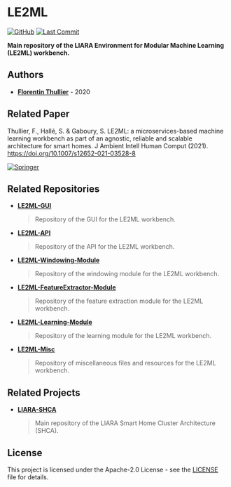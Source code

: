 # LE2ML

[![GitHub](https://img.shields.io/github/license/FlorentinTh/LE2ML?style=flat-square)](https://github.com/FlorentinTh/LE2ML/blob/main/LICENSE) [![Last Commit](https://img.shields.io/github/last-commit/FlorentinTh/LE2ML?style=flat-square)](https://github.com/FlorentinTh/LE2ML/commits/main)

**Main repository of the LIARA Environment for Modular Machine Learning (LE2ML) workbench.**

## Authors

* [**Florentin Thullier**](https://github.com/FlorentinTh) - 2020

## Related Paper

Thullier, F., Hallé, S. & Gaboury, S. LE2ML: a microservices-based machine learning workbench as part of an agnostic, reliable and scalable architecture for smart homes. J Ambient Intell Human Comput (2021). https://doi.org/10.1007/s12652-021-03528-8

[![Springer](https://img.shields.io/badge/Springer-link-blue)](https://link.springer.com/article/10.1007/s12652-021-03528-8)

## Related Repositories

* [**LE2ML-GUI**](https://github.com/FlorentinTh/LE2ML-GUI)
  > Repository of the GUI for the LE2ML workbench.

* [**LE2ML-API**](https://github.com/FlorentinTh/LE2ML-API)
  > Repository of the API for the LE2ML workbench.

* [**LE2ML-Windowing-Module**](https://github.com/FlorentinTh/LE2ML-Windowing-Module)
  > Repository of the windowing module for the LE2ML workbench.

* [**LE2ML-FeatureExtractor-Module**](https://github.com/FlorentinTh/LE2ML-FeatureExtractor-Module)
  > Repository of the feature extraction module for the LE2ML workbench.

* [**LE2ML-Learning-Module**](https://github.com/FlorentinTh/LE2ML-Learning-Module)
  > Repository of the learning module for the LE2ML workbench.

* [**LE2ML-Misc**](https://github.com/FlorentinTh/LE2ML-Misc)
  > Repository of miscellaneous files and resources for the LE2ML workbench.

## Related Projects

* [**LIARA-SHCA**](https://github.com/FlorentinTh/LIARA-SHCA)
  > Main repository of the LIARA Smart Home Cluster Architecture (SHCA).

## License

This project is licensed under the Apache-2.0 License - see the [LICENSE](LICENSE) file for details.
